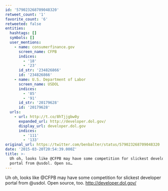 ```yaml
---
id: '579023268709048320'
retweet_count: '1'
favorite_count: '6'
retweeted: false
entities:
  hashtags: []
  symbols: []
  user_mentions:
    - name: consumerfinance.gov
      screen_name: CFPB
      indices:
        - '18'
        - '23'
      id_str: '234826866'
      id: '234826866'
    - name: U.S. Department of Labor
      screen_name: USDOL
      indices:
        - '85'
        - '91'
      id_str: '20179628'
      id: '20179628'
  urls:
    - url: http://t.co/8hTjjgbw0y
      expanded_url: http://developer.dol.gov/
      display_url: developer.dol.gov
      indices:
        - '111'
        - '133'
original_url: https://twitter.com/benbalter/status/579023268709048320
date: '2015-03-20T20:54:39.000Z'
title: >-
  Uh oh, looks like @CFPB may have some competition for slickest developer
  portal from @usdol. Open so…
---
```


Uh oh, looks like @CFPB may have some competition for slickest developer portal from @usdol. Open source, too. http://developer.dol.gov/
